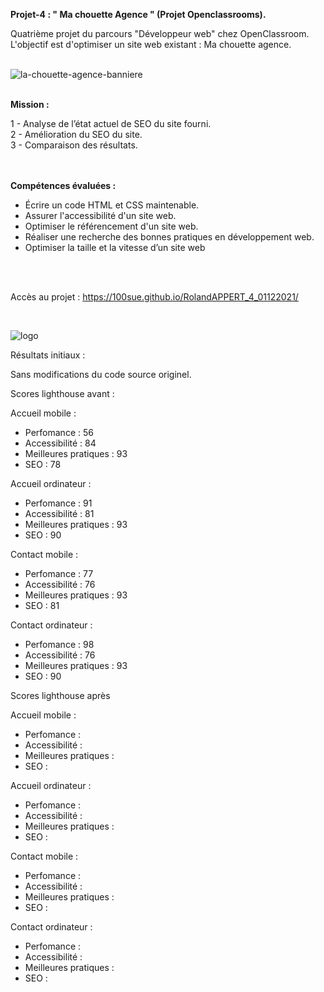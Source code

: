 <strong>Projet-4 : " Ma chouette Agence " (Projet Openclassrooms).</strong>

Quatrième projet du parcours "Développeur web" chez OpenClassroom.<br>
L'objectif est d'optimiser un site web existant : Ma chouette agence.<br>
<br>

![la-chouette-agence-banniere](https://user-images.githubusercontent.com/90606431/145068517-844ed7f8-ef65-4400-8fb3-646da1078d01.jpg)



<br>
<strong>Mission :</strong><br>

1 - Analyse de l’état actuel de SEO du site fourni.<br>
2 - Amélioration du SEO du site.<br>
3 - Comparaison des résultats.<br>
<br>
<br>


<strong>Compétences évaluées : </strong><br>

- Écrire un code HTML et CSS maintenable.
- Assurer l'accessibilité d'un site web.
- Optimiser le référencement d'un site web.
- Réaliser une recherche des bonnes pratiques en développement web.
- Optimiser la taille et la vitesse d’un site web
<br>
<br>

Accès au projet : https://100sue.github.io/RolandAPPERT_4_01122021/

<br>

![logo](https://user-images.githubusercontent.com/90606431/145068736-ca5dc2dc-3ae9-4f9c-85b0-83086cb75c39.png)
 <br>
 
 Résultats initiaux :

Sans modifications du code source originel.

Scores lighthouse avant :

Accueil mobile :

- Perfomance : 56
- Accessibilité : 84
- Meilleures pratiques : 93
- SEO : 78

Accueil ordinateur :

- Perfomance : 91
- Accessibilité : 81
- Meilleures pratiques : 93
- SEO : 90


Contact mobile :

- Perfomance : 77
- Accessibilité : 76
- Meilleures pratiques : 93
- SEO : 81


Contact ordinateur :

- Perfomance : 98
- Accessibilité : 76
- Meilleures pratiques : 93
- SEO : 90


Scores lighthouse après

Accueil mobile :

- Perfomance : 
- Accessibilité : 
- Meilleures pratiques : 
- SEO : 


Accueil ordinateur :

- Perfomance : 
- Accessibilité : 
- Meilleures pratiques : 
- SEO : 

Contact mobile :

- Perfomance : 
- Accessibilité : 
- Meilleures pratiques : 
- SEO : 


Contact ordinateur :

- Perfomance : 
- Accessibilité : 
- Meilleures pratiques : 
- SEO : 

 

